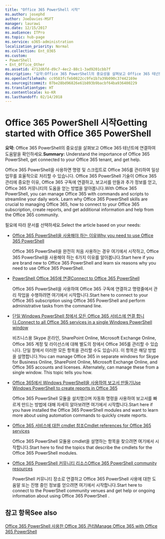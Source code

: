 ```yaml
---
title: "Office 365 PowerShell 시작"
ms.author: josephd
author: JoeDavies-MSFT
manager: laurawi
ms.date: 12/15/2017
ms.audience: ITPro
ms.topic: hub-page
ms.service: o365-administration
localization_priority: Normal
ms.collection: Ent_O365
ms.custom:
- PowerShell
- Ent_Office_Other
ms.assetid: 4712d6fd-d9c7-4ec2-88c1-3ad9201cbb7f
description: "요약:Office 365 PowerShell의 중요성을 살펴보고 Office 365 테넌트에 연결하여 도움말을 확인하세요."
ms.openlocfilehash: cc9583fcfeb0822cc9fe1b7a39b090c37442169e
ms.sourcegitcommit: 07be28bd96826e61b893b9bacbf64ba936400229
ms.translationtype: HT
ms.contentlocale: ko-KR
ms.lasthandoff: 02/14/2018
---
```

# <a name="getting-started-with-office-365-powershell"></a><span data-ttu-id="9b6b7-103">Office 365 PowerShell 시작</span><span class="sxs-lookup"><span data-stu-id="9b6b7-103">Getting started with Office 365 PowerShell</span></span>

 <span data-ttu-id="9b6b7-104">**요약:** Office 365 PowerShell의 중요성을 살펴보고 Office 365 테넌트에 연결하여 도움말을 확인하세요.</span><span class="sxs-lookup"><span data-stu-id="9b6b7-104">**Summary:** Understand the importance of Office 365 PowerShell, get connected to your Office 365 tenant, and get help.</span></span>
  
<span data-ttu-id="9b6b7-p101">Office 365 PowerShell을 사용하면 명령 및 스크립트로 Office 365를 관리하여 일상 업무를 효율적으로 처리할 수 있습니다. Office 365 PowerShell 기술이 Office 365 관리에 중요한 이유, Office 365 구독에 연결하고, 보고서를 만들과 추가 정보를 얻고, Office 365 커뮤니티의 도움을 얻는 방법을 알아봅니다.</span><span class="sxs-lookup"><span data-stu-id="9b6b7-p101">With Office 365 PowerShell, you can manage Office 365 with commands and scripts to streamline your daily work. Learn why Office 365 PowerShell skills are crucial to managing Office 365, how to connect to your Office 365 subscription, create reports, and get additional information and help from the Office 365 community.</span></span>
  
<span data-ttu-id="9b6b7-107">필요에 따라 문서를 선택하세요.</span><span class="sxs-lookup"><span data-stu-id="9b6b7-107">Select the article based on your needs:</span></span>
  
- [<span data-ttu-id="9b6b7-108">Office 365 PowerShell을 사용해야 하는 이유</span><span class="sxs-lookup"><span data-stu-id="9b6b7-108">Why you need to use Office 365 PowerShell</span></span>](why-you-need-to-use-office-365-powershell.md)
    
    <span data-ttu-id="9b6b7-109">Office 365 PowerShell을 완전히 처음 사용하는 경우 여기에서 시작하고, Office 365 PowerShell을 사용해야 하는 6가지 이유를 알아봅니다.</span><span class="sxs-lookup"><span data-stu-id="9b6b7-109">Start here if you are brand new to Office 365 PowerShell and learn six reasons why you need to use Office 365 PowerShell.</span></span> 
    
- [<span data-ttu-id="9b6b7-110">PowerShell Office 365에 연결</span><span class="sxs-lookup"><span data-stu-id="9b6b7-110">Connect to Office 365 PowerShell</span></span>](connect-to-office-365-powershell.md)
    
    <span data-ttu-id="9b6b7-111">Office 365 PowerShell을 사용하여 Office 365 구독에 연결하고 명령줄에서 관리 작업을 수행하려면 여기에서 시작합니다.</span><span class="sxs-lookup"><span data-stu-id="9b6b7-111">Start here to connect to your Office 365 subscription using Office 365 PowerShell and perform administrative tasks from the command line.</span></span>
    
- [<span data-ttu-id="9b6b7-112">단일 Windows PowerShell 창에서 모든 Office 365 서비스에 연결 합니다.</span><span class="sxs-lookup"><span data-stu-id="9b6b7-112">Connect to all Office 365 services in a single Windows PowerShell window</span></span>](connect-to-all-office-365-services-in-a-single-windows-powershell-window.md)
    
    <span data-ttu-id="9b6b7-p102">비즈니스용 Skype 온라인, SharePoint Online, Microsoft Exchange Online, Office 365 계정 및 라이선스에 대해 별도의 창에서 Office 365를 관리할 수 있습니다. 단일 창에서 이러한 모든 항목을 관리할 수도 있습니다. 이 항목은 해당 방법을 설명합니다.</span><span class="sxs-lookup"><span data-stu-id="9b6b7-p102">You can manage Office 365 in separate windows for Skype for Business Online, SharePoint Online, Microsoft Exchange Online, and Office 365 accounts and licenses. Alternately, can manage these from a single window. This topic tells you how.</span></span>
    
- [<span data-ttu-id="9b6b7-116">Office 365에서 Windows PowerShell을 사용하여 보고서 만들기</span><span class="sxs-lookup"><span data-stu-id="9b6b7-116">Use Windows PowerShell to create reports in Office 365</span></span>](use-windows-powershell-to-create-reports-in-office-365.md)
    
    <span data-ttu-id="9b6b7-117">Office 365 PowerShell 모듈을 설치했으며 자동화 명령을 사용하여 보고서를 빠르게 만드는 방법에 대해 자세히 알아보려면 여기에서 시작합니다.</span><span class="sxs-lookup"><span data-stu-id="9b6b7-117">Start here if you have installed the Office 365 PowerShell modules and want to learn more about using automation commands to quickly create reports.</span></span> 
    
- [<span data-ttu-id="9b6b7-118">Office 365 서비스에 대한 cmdlet 참조</span><span class="sxs-lookup"><span data-stu-id="9b6b7-118">Cmdlet references for Office 365 services</span></span>](cmdlet-references-for-office-365-services.md)
    
    <span data-ttu-id="9b6b7-119">Office 365 PowerShell 모듈용 cmdlet을 설명하는 항목을 찾으려면 여기에서 시작합니다.</span><span class="sxs-lookup"><span data-stu-id="9b6b7-119">Start here to find the topics that describe the cmdlets for the Office 365 PowerShell modules.</span></span>
    
- [<span data-ttu-id="9b6b7-120">Office 365 PowerShell 커뮤니티 리소스</span><span class="sxs-lookup"><span data-stu-id="9b6b7-120">Office 365 PowerShell community resources</span></span>](office-365-powershell-community-resources.md)
    
    <span data-ttu-id="9b6b7-121">PowerShell 커뮤니티 장소로 연결하고 Office 365 PowerShell 사용에 대한 도움말 또는 진행 중인 정보를 얻으려면 여기에서 시작합니다.</span><span class="sxs-lookup"><span data-stu-id="9b6b7-121">Start here to connect to the PowerShell community venues and get help or ongoing information about using Office 365 PowerShell .</span></span>
    
## <a name="see-also"></a><span data-ttu-id="9b6b7-122">참고 항목</span><span class="sxs-lookup"><span data-stu-id="9b6b7-122">See also</span></span>

#### 

[<span data-ttu-id="9b6b7-123">Office 365 PowerShell 사용한 Office 365 관리</span><span class="sxs-lookup"><span data-stu-id="9b6b7-123">Manage Office 365 with Office 365 PowerShell</span></span>](manage-office-365-with-office-365-powershell.md)

